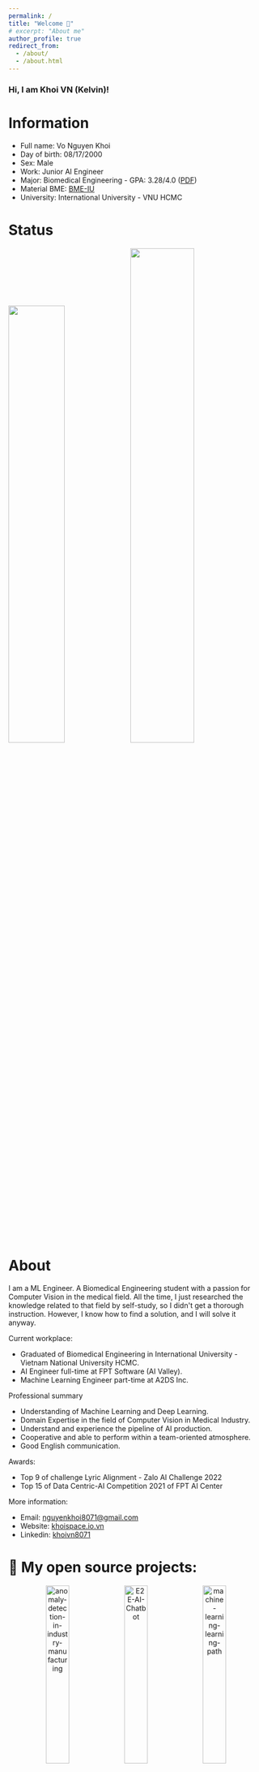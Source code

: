```yaml
---
permalink: /
title: "Welcome 🚀"
# excerpt: "About me"
author_profile: true
redirect_from: 
  - /about/
  - /about.html
---
```

### Hi, I am Khoi VN (Kelvin)!

# Information

- Full name: Vo Nguyen Khoi
- Day of birth: 08/17/2000
- Sex: Male
- Work: Junior AI Engineer
- Major: Biomedical Engineering - GPA: 3.28/4.0 (<a href="files/AcademicTranscript_VoNguyenKhoi_25092022.pdf">PDF</a>)
- Material BME: <a href="https://drive.google.com/drive/folders/1Z6FldasTFjdDnYaiwan6FNiLvypjnDw9">BME-IU</a>
- University: International University - VNU HCMC

# Status
<p>
  <picture>
<source
  srcset="https://github-readme-stats.vercel.app/api?username=vnk8071&show_icons=true&theme=transparent"
  media="(prefers-color-scheme: dark)"
/>
<img width="47%" src="[https://github-readme-stats.vercel.app/api?username=vnk8071&show_icons=true&theme=transparent](https://github-readme-stats.vercel.app/api?username=vnk8071&show_icons=true&theme=transparent)"/>
</picture>
  <img width="50%" src="https://github-readme-streak-stats.herokuapp.com/?user=vnk8071&theme=github-dark-blue&date_format=M%20j%5B%2C%20Y%5D"/></p>

<p align="center"></p>

# About
I am a ML Engineer.
A Biomedical Engineering student with a passion for Computer Vision in the medical field. All the time, I just researched the knowledge related to that field by self-study, so I didn't get a thorough instruction. However, I know how to find a solution, and I will solve it anyway.

Current workplace:

- Graduated of Biomedical Engineering in International University - Vietnam National University HCMC.
- AI Engineer full-time at FPT Software (AI Valley).
- Machine Learning Engineer part-time at A2DS Inc.

Professional summary

- Understanding of Machine Learning and Deep Learning.
- Domain Expertise in the field of Computer Vision in Medical Industry.
- Understand and experience the pipeline of AI production.
- Cooperative and able to perform within a team-oriented atmosphere.
- Good English communication.

Awards:

- Top 9 of challenge Lyric Alignment - Zalo AI Challenge 2022
- Top 15 of Data Centric-AI Competition 2021 of FPT AI Center

More information:

- Email: nguyenkhoi8071@gmail.com
- Website: <a href="https://khoispace.io.vn">khoispace.io.vn</a>
- Linkedin: <a href="https://www.linkedin.com/in/khoivn8071">khoivn8071</a>

# 📘 My open source projects:
<p align="center">
  <a href="https://github.com/vnk8071/anomaly-detection-in-industry-manufacturing"><img width="30%" src="https://denvercoder1-github-readme-stats.vercel.app/api/pin/?username=vnk8071&repo=anomaly-detection-in-industry-manufacturing&hide_border=true&bg_color=1F222E&title_color=0080FF&icon_color=F8D866&theme=react&show_icons=false" alt="anomaly-detection-in-industry-manufacturing"></a>
  <a href="https://github.com/vnk8071/E2E-AI-Chatbot"><img width="30%" src="https://denvercoder1-github-readme-stats.vercel.app/api/pin/?username=vnk8071&repo=E2E-AI-Chatbot&hide_border=true&bg_color=1F222E&title_color=0080FF&icon_color=F8D866&theme=react&show_icons=false" alt="E2E-AI-Chatbot"></a>
  <a href="https://github.com/vnk8071/machine-learning-learning-path"><img width="30%" src="https://denvercoder1-github-readme-stats.vercel.app/api/pin/?username=vnk8071&repo=machine-learning-learning-path&hide_border=true&bg_color=1F222E&title_color=0080FF&icon_color=F8D866&theme=react&show_icons=false" alt="machine-learning-learning-path"></a>
  <a href="https://github.com/vnk8071/CTA-Zero9-ZAIC2022-Lyric-Alignment"><img width="30%" src="https://denvercoder1-github-readme-stats.vercel.app/api/pin/?username=vnk8071&repo=CTA-Zero9-ZAIC2022-Lyric-Alignment&hide_border=true&bg_color=1F222E&title_color=0080FF&icon_color=F8D866&theme=react&show_icons=false" alt="CTA-Zero9-ZAIC2022-Lyric-Alignment"></a>
  <a href="https://github.com/DatacollectorVN/fpt-ai-data-competition"><img width="30%" src="https://denvercoder1-github-readme-stats.vercel.app/api/pin/?username=DatacollectorVN&repo=fpt-ai-data-competition&hide_border=true&bg_color=1F222E&title_color=0080FF&icon_color=F8D866&theme=react&show_icons=false" alt="fpt-ai-data-competition"></a>
  <a href="https://github.com/vnk8071/yolov5-mask-detection"><img width="30%" src="https://denvercoder1-github-readme-stats.vercel.app/api/pin/?username=vnk8071&repo=yolov5-mask-detection&hide_border=true&bg_color=1F222E&title_color=0080FF&icon_color=F8D866&theme=react&show_icons=false" alt="yolov5-mask-detection"></a>
  <a href="https://github.com/vnk8071/AI-on-Cpp"><img width="30%" src="https://denvercoder1-github-readme-stats.vercel.app/api/pin/?username=vnk8071&repo=AI-on-Cpp&theme=react&bg_color=1F222E&title_color=0080FF&icon_color=F8D866&hide_border=true&show_icons=false" alt="AI-on-Cpp"></a>  
  <a href="https://github.com/vnk8071/nli-end-to-end"><img width="30%" src="https://denvercoder1-github-readme-stats.vercel.app/api/pin/?username=vnk8071&repo=nli-end-to-end&hide_border=true&bg_color=1F222E&title_color=0080FF&icon_color=F8D866&theme=react&show_icons=false" alt="nli-end-to-end"></a>
  <a href="https://github.com/vnk8071/deploy-website-django-heroku"><img width="30%" src="https://denvercoder1-github-readme-stats.vercel.app/api/pin/?username=vnk8071&repo=deploy-website-django-heroku&hide_border=true&bg_color=1F222E&title_color=0080FF&icon_color=F8D866&theme=react&show_icons=false" alt="deploy-website-django-heroku"></a>
</p>

<p align="left">
  <a href="https://github.com/vnk8071?tab=repositories&sort=stargazers"><img alt="All Repositories" title="All Repositories" src="https://custom-icon-badges.herokuapp.com/badge/-All%20Repositories-2962FF?style=for-the-badge&logoColor=white&logo=repo"/></a>
</p>

# Stacks
<div align="left">
  <img width="5%" style="margin-left:30px" src="https://raw.githubusercontent.com/gilbarbara/logos/master/logos/python.svg"/> 
  <img width="5%" style="margin-left:30px" src="https://raw.githubusercontent.com/gilbarbara/logos/master/logos/c-plusplus.svg"/> 
  <img width="8%" style="margin-left:30px" src="https://raw.githubusercontent.com/gilbarbara/logos/master/logos/docker-icon.svg"/> 
  <img width="10%" style="margin-left:30px" src="https://raw.githubusercontent.com/gilbarbara/logos/master/logos/pytorch.svg"/>
  <img width="5%" style="margin-left:30px" src="https://raw.githubusercontent.com/gilbarbara/logos/master/logos/flask.svg"/>
  <img width="8%" style="margin-left:30px" src="https://raw.githubusercontent.com/gilbarbara/logos/master/logos/mysql.svg"/>
  <img width="10%" style="margin-left:30px" src="https://raw.githubusercontent.com/gilbarbara/logos/master/logos/sqlite.svg"/>
  <img width="8%" style="margin-left:30px" src="https://raw.githubusercontent.com/gilbarbara/logos/master/logos/aws.svg"/>
  <img width="5%" style="margin-left:30px" src="https://raw.githubusercontent.com/gilbarbara/logos/master/logos/google-cloud.svg"/>
</div>
